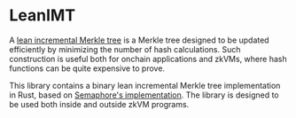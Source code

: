 # LeanIMT

A [lean incremental Merkle tree](https://hackmd.io/@vplasencia/S1whLBN16) is a Merkle tree designed to be updated efficiently by minimizing the number of hash calculations. Such construction is useful both for onchain applications and zkVMs, where hash functions can be quite expensive to prove.

This library contains a binary lean incremental Merkle tree implementation in Rust, based on [Semaphore's implementation](https://github.com/privacy-scaling-explorations/zk-kit/blob/main/packages/lean-imt/src/lean-imt.ts). The library is designed to be used both inside and outside zkVM programs.
